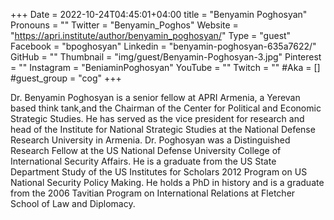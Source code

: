 +++
Date = 2022-10-24T04:45:01+04:00
title = "Benyamin Poghosyan"
Pronouns = ""
Twitter = "Benyamin_Poghos"
Website = "https://apri.institute/author/benyamin_poghosyan/"
Type = "guest"
Facebook = "bpoghosyan"
Linkedin = "benyamin-poghosyan-635a7622/"
GitHub = ""
Thumbnail = "img/guest/Benyamin-Poghosyan-3.jpg"
Pinterest = ""
Instagram = "BeniaminPoghosyan"
YouTube = ""
Twitch = ""
#Aka = []
#guest_group = "cog"
+++

Dr. Benyamin Poghosyan is a senior fellow at APRI Armenia, a Yerevan based think tank,and the Chairman of the Center for Political and Economic Strategic Studies. He has served as the vice president for research and head of the Institute for National Strategic Studies at the National Defense Research University in Armenia. Dr. Poghosyan was a Distinguished Research Fellow at the US National Defense University College of International Security Affairs. He is a graduate from the US State Department Study of the US Institutes for Scholars 2012 Program on US National Security Policy Making. He holds a PhD in history and is a graduate from the 2006 Tavitian Program on International Relations at Fletcher School of Law and Diplomacy.

